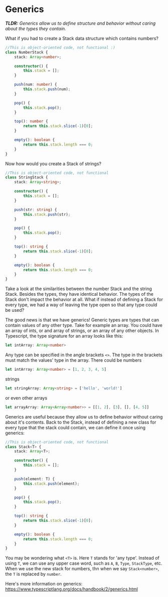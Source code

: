 # Generics

***TLDR:*** *Generics allow us to define structure and behavior without caring about the types they contain.*

What if you had to create a Stack data structure which contains numbers?
```typescript
//This is object-oriented code, not functional :)
class NumberStack {
    stack: Array<number>;

    constructor() {
        this.stack = [];
    }

    push(num: number) {
        this.stack.push(num);
    }

    pop() {
        this.stack.pop();
    }

    top(): number {
        return this.stack.slice(-1)[0];
    }

    empty(): boolean {
        return this.stack.length === 0;
    }
}
```

Now how would you create a Stack of strings?
```typescript
//This is object-oriented code, not functional
class StringStack {
    stack: Array<string>;

    constructor() {
        this.stack = [];
    }

    push(str: string) {
        this.stack.push(str);
    }

    pop() {
        this.stack.pop();
    }

    top(): string {
        return this.stack.slice(-1)[0];
    }

    empty(): boolean {
        return this.stack.length === 0;
    }
}
```

Take a look at the similarities between the number Stack and the string Stack. Besides the types, they have identical behavior. The types of the Stack don't impact the behavior at all. What if instead of defining a Stack for every type, we had a way of leaving the type open so that any type could be used?

The good news is that we have generics! Generic types are types that can contain values of any other type. Take for example an array. You could have an array of ints, or and array of strings, or an array of any other objects. In Typescript, the type signature for an array looks like this:

```typescript
let intArray: Array<number>
```

Any type can be specified in the angle brackets `<>`. The type in the brackets must match the values' type in the array. There could be numbers
```typescript
let intArray: Array<number> = [1, 2, 3, 4, 5]
```

strings
```typescript
let stringArray: Array<string> = ['hello', 'world!']
```

or even other arrays
```typescript
let arrayArray: Array<Array<number>> = [[1, 2], [3], [], [4, 5]]
```


Generics are useful because they allow us to define behavior without caring about it's contents. Back to the Stack, instead of defining a new class for every type that the stack could contain, we can define it once using generics:

```typescript
//This is object-oriented code, not functional
class Stack<T> {
    stack: Array<T>;

    constructor() {
        this.stack = [];
    }

    push(element: T) {
        this.stack.push(element);
    }

    pop() {
        this.stack.pop();
    }

    top(): string {
        return this.stack.slice(-1)[0];
    }

    empty(): boolean {
        return this.stack.length === 0;
    }
}
```

You may be wondering what `<T>` is. Here `T` stands for 'any type'. Instead of using `T`, we can use any upper case word, such as `A`, `B`, `Type`, `StackType`, etc. When we use the new stack for numbers, thn when we say `Stack<number>`, the `T` is replaced by `number`.

Here's more information on generics: https://www.typescriptlang.org/docs/handbook/2/generics.html